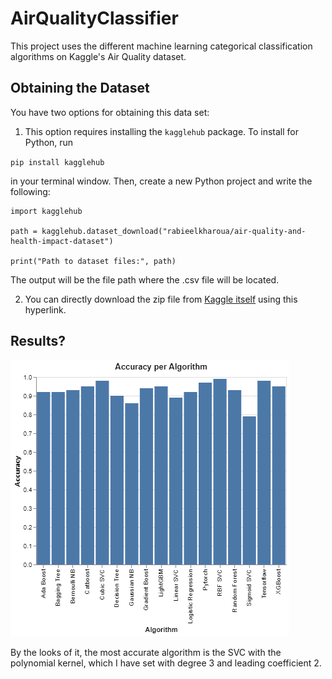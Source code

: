 # AirQualityClassifier

This project uses the different machine learning categorical classification algorithms on Kaggle's Air Quality dataset.

## Obtaining the Dataset

You have two options for obtaining this data set:

1. This option requires installing the `kagglehub` package. To install for Python, run

`pip install kagglehub`

in your terminal window. Then, create a new Python project and write the following:

```
import kagglehub

path = kagglehub.dataset_download("rabieelkharoua/air-quality-and-health-impact-dataset")

print("Path to dataset files:", path)
```

The output will be the file path where the .csv file will be located.

2. You can directly download the zip file from [Kaggle itself](https://www.kaggle.com/datasets/rabieelkharoua/air-quality-and-health-impact-dataset/data) using this hyperlink.

## Results?
![alt text](https://github.com/spongeMouse93/AirQualityClassifier/blob/main/visualization.png "Accuracy Per Algorithm")

By the looks of it, the most accurate algorithm is the SVC with the polynomial kernel, which I have set with degree 3 and leading coefficient 2.
